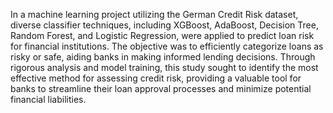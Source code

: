 In a machine learning project utilizing the German Credit Risk dataset, diverse classifier techniques,
including XGBoost, AdaBoost, Decision Tree, Random Forest, and Logistic Regression, were applied to predict loan risk for financial institutions. 
The objective was to efficiently categorize loans as risky or safe, aiding banks in making informed lending decisions.
Through rigorous analysis and model training, this study sought to identify the most effective method for assessing credit risk, 
providing a valuable tool for banks to streamline their loan approval processes and minimize potential financial liabilities.
